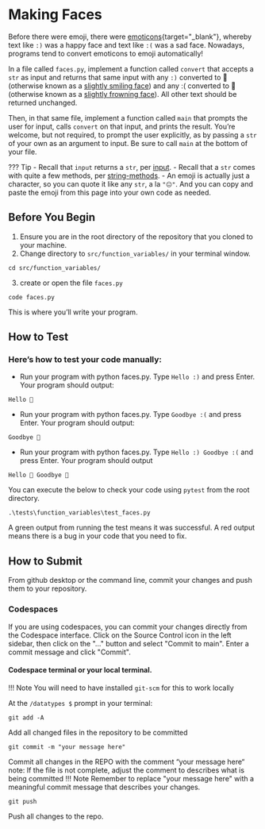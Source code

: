 # Making Faces

Before there were emoji, there were [emoticons](https://en.wikipedia.org/wiki/List_of_emoticons){target="_blank"}, whereby text like `:)` was a happy face and text like `:(` was a sad face. Nowadays, programs tend to convert emoticons to emoji automatically!

In a file called `faces.py`, implement a function called `convert` that accepts a `str` as input and returns that same input with any `:)` converted to 🙂 (otherwise known as a [slightly smiling face](https://emojipedia.org/slightly-smiling-face/)) and any :( converted to 🙁 (otherwise known as a [slightly frowning face](https://emojipedia.org/slightly-frowning-face/)). All other text should be returned unchanged.

Then, in that same file, implement a function called `main` that prompts the user for input, calls `convert` on that input, and prints the result. You’re welcome, but not required, to prompt the user explicitly, as by passing a `str` of your own as an argument to input. Be sure to call `main` at the bottom of your file.

??? Tip
    - Recall that `input` returns a `str`, per [input](https://docs.python.org/3/library/functions.html#input).
    - Recall that a `str` comes with quite a few methods, per [string-methods](https://docs.python.org/3/library/stdtypes.html#string-methods).
    - An emoji is actually just a character, so you can quote it like any `str`, a la `"😐"`. And you can copy and paste the emoji from this page into your own code as needed.

## Before You Begin

1. Ensure you are in the root directory of the repository that you cloned to your machine.
2. Change directory to `src/function_variables/` in your terminal window.
```
cd src/function_variables/
```
3. create or open the file `faces.py`
```
code faces.py
```
This is where you’ll write your program.

## How to Test

### Here’s how to test your code manually:

- Run your program with python faces.py. Type `Hello :)` and press Enter. Your program should output:
```
Hello 🙂
```
- Run your program with python faces.py. Type `Goodbye :(` and press Enter. Your program should output:
```
Goodbye 🙁
```
- Run your program with python faces.py. Type `Hello :) Goodbye :(` and press Enter. Your program should output
```
Hello 🙂 Goodbye 🙁
```

You can execute the below to check your code using `pytest` from the root directory.

```
.\tests\function_variables\test_faces.py
```

A green output from running the test means it was successful. A red output means there is a bug in your code that you need to fix.

## How to Submit

From github desktop or the command line, commit your changes and push them to your repository.

### Codespaces
If you are using codespaces, you can commit your changes directly from the Codespace interface. Click on the Source Control icon in the left sidebar, then click on the "..." button and select "Commit to main". Enter a commit message and click "Commit".

#### Codespace terminal or your local terminal. 

!!! Note
    You will need to have installed `git-scm` for this to work locally

At the `/datatypes $` prompt in your terminal:
```
git add -A 
```
Add all changed files in the repository to be committed
```
git commit -m "your message here"
```
Commit all changes in the REPO with the comment “your message here“ note: If the file is not complete, adjust the comment to describes what is being committed
!!! Note
    Remember to replace "your message here" with a meaningful commit message that describes your changes.

```
git push 
```
Push all changes to the repo.